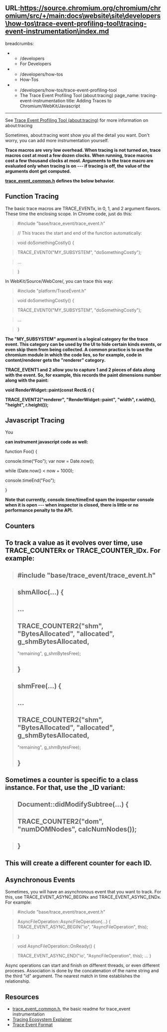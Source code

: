 URL:https://source.chromium.org/chromium/chromium/src/+/main:docs\website\site\developers\how-tos\trace-event-profiling-tool\tracing-event-instrumentation\index.md
---
breadcrumbs:
- - /developers
  - For Developers
- - /developers/how-tos
  - How-Tos
- - /developers/how-tos/trace-event-profiling-tool
  - The Trace Event Profiling Tool (about:tracing)
page_name: tracing-event-instrumentation
title: Adding Traces to Chromium/WebKit/Javascript
---

See [Trace Event Profiling Tool
(about:tracing)](/developers/how-tos/trace-event-profiling-tool) for more
information on about:tracing

Sometimes, about:tracing wont show you all the detail you want. Don't worry, you
can add more instrumentation yourself.

****Trace macros are very low overhead. When tracing is not turned on, trace
macros cost at most a few dozen clocks. When running, trace macros cost a few
thousand clocks at most. Arguments to the trace macro are evaluated only when
tracing is on --- if tracing is off, the value of the arguments dont get
computed.****

**[trace_event_common.h](https://code.google.com/p/chromium/codesearch#chromium/src/base/trace_event/common/trace_event_common.h&q=f:trace_event_common.h&sq=package:chromium&type=cs&l=1)
defines the below behavior.**

## Function Tracing

The basic trace macros are TRACE_EVENTx, in 0, 1, and 2 argument flavors. These
time the enclosing scope. In Chrome code, just do this:

> #include "base/trace_event/trace_event.h"

> // This traces the start and end of the function automatically:

> void doSomethingCostly() {

> TRACE_EVENT0("MY_SUBSYSTEM", "doSomethingCostly");

> ...

> }

In WebKit/Source/WebCore/, you can trace this way:

> #include "platform/TraceEvent.h"

> void doSomethingCostly() {

> TRACE_EVENT0("MY_SUBSYSTEM", "doSomethingCostly");

> ...

> }

****The "MY_SUBSYSTEM" argument is a logical category for the trace event. This
category can be used by the UI to hide certain kinds events, or even skip them
from being collected. A common practice is to use the chromium module in which
the code lies, so for example, code in content/renderer gets the "renderer"
category.****

**TRACE_EVENT1 and 2 allow you to capture 1 and 2 pieces of data along with the
event. So, for example, this records the paint dimensions number along with the
paint:**

**void RenderWidget::paint(const Rect& r) {**

**TRACE_EVENT2("renderer", "RenderWidget::paint", "width", r.width(), "height",
r.height());**

## Javascript Tracing

You

**********can instrument javascript code as well:**********

function Foo() {

console.time(“Foo”);
var now = Date.now();

while (Date.now() &lt; now + 1000);

console.timeEnd("Foo");

}

**Note that currently, console.time/timeEnd spam the inspector console when it
is open --- when inspector is closed, there is little or no performance penalty
to the API.**

## Counters
## To track a value as it evolves over time, use TRACE_COUNTERx or TRACE_COUNTER_IDx. For example:

> ## #include "base/trace_event/trace_event.h"

> ## shmAlloc(...) {
> ## ...
> ## TRACE_COUNTER2("shm", "BytesAllocated", "allocated", g_shmBytesAllocated,
> "remaining", g_shmBytesFree);
> ## }

> ## shmFree(...) {
> ## ...
> ## TRACE_COUNTER2("shm", "BytesAllocated", "allocated", g_shmBytesAllocated,
> "remaining", g_shmBytesFree);
> ## }

## Sometimes a counter is specific to a class instance. For that, use the _ID variant:

> ## Document::didModifySubtree(...) {
> ## TRACE_COUNTER2("dom", "numDOMNodes", calcNumNodes());

> ## }

## This will create a different counter for each ID.

## Asynchronous Events

Sometimes, you will have an asynchronous event that you want to track. For this,
use TRACE_EVENT_ASYNC_BEGINx and TRACE_EVENT_ASYNC_ENDx. For example:

> #include "base/trace_event/trace_event.h"

> AsyncFileOperation::AsyncFileOperation(...) {
> TRACE_EVENT_ASYNC_BEGIN("io", "AsyncFileOperation", this);

> }

> void AsyncFileOperation::OnReady() {

> TRACE_EVENT_ASYNC_END("io', "AsyncFileOperation", this);
> ...
> }

Async operations can start and finish on different threads, or even different
proceses. Association is done by the concatenation of the name string and the
third "id" argument. The nearest match in time establishes the relationship.

## Resources

*   [trace_event_common.h](https://code.google.com/p/chromium/codesearch#chromium/src/base/trace_event/common/trace_event_common.h&q=f:trace_event_common.h&sq=package:chromium&type=cs&l=1),
            the basic readme for trace_event instrumentation
*   [Tracing Ecosystem
            Explainer](https://docs.google.com/document/d/1QADiFe0ss7Ydq-LUNOPpIf6z4KXGuWs_ygxiJxoMZKo/edit?pli=1#heading=h.dytg6ymhhy0b)
*   [Trace Event
            Format](https://docs.google.com/document/d/1CvAClvFfyA5R-PhYUmn5OOQtYMH4h6I0nSsKchNAySU/edit?pli=1)
